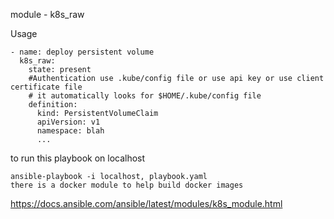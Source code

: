 module - k8s_raw

Usage
```
- name: deploy persistent volume
  k8s_raw:
    state: present
    #Authentication use .kube/config file or use api key or use client certificate file
    # it automatically looks for $HOME/.kube/config file
    definition:
      kind: PersistentVolumeClaim
      apiVersion: v1
      namespace: blah
      ...
```
to run this playbook on localhost
```
ansible-playbook -i localhost, playbook.yaml
there is a docker module to help build docker images

```
https://docs.ansible.com/ansible/latest/modules/k8s_module.html
